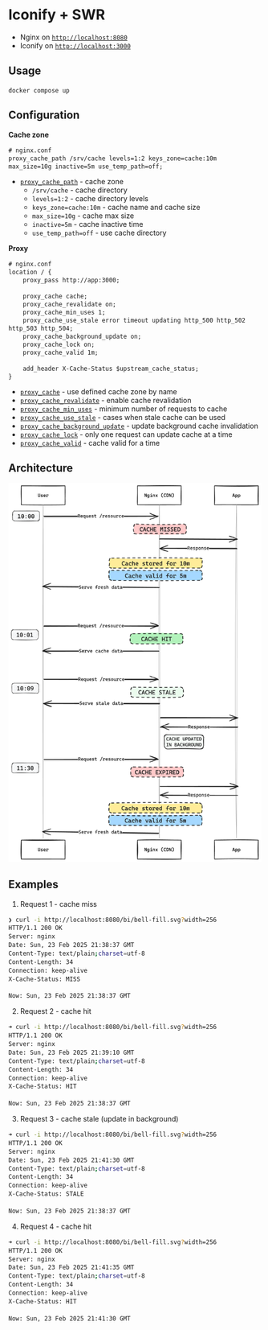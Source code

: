 # Iconify + SWR

- Nginx on [`http://localhost:8080`](http://localhost:8080)
- Iconify on [`http://localhost:3000`](http://localhost:3000)

## Usage

```
docker compose up
```

## Configuration

**Cache zone**

```
# nginx.conf
proxy_cache_path /srv/cache levels=1:2 keys_zone=cache:10m max_size=10g inactive=5m use_temp_path=off;
```

- [`proxy_cache_path`](https://nginx.org/en/docs/http/ngx_http_proxy_module.html#proxy_cache_path) - cache zone
  - `/srv/cache` - cache directory
  - `levels=1:2` - cache directory levels
  - `keys_zone=cache:10m` - cache name and cache size
  - `max_size=10g` - cache max size
  - `inactive=5m` - cache inactive time
  - `use_temp_path=off` - use cache directory

**Proxy**

```
# nginx.conf
location / {
    proxy_pass http://app:3000;

    proxy_cache cache;
    proxy_cache_revalidate on;
    proxy_cache_min_uses 1;
    proxy_cache_use_stale error timeout updating http_500 http_502 http_503 http_504;
    proxy_cache_background_update on;
    proxy_cache_lock on;
    proxy_cache_valid 1m;

    add_header X-Cache-Status $upstream_cache_status;
}
```

- [`proxy_cache`](https://nginx.org/en/docs/http/ngx_http_proxy_module.html#proxy_cache) - use defined cache zone by name
- [`proxy_cache_revalidate`](https://nginx.org/en/docs/http/ngx_http_proxy_module.html#proxy_cache_revalidate) - enable cache revalidation
- [`proxy_cache_min_uses`](https://nginx.org/en/docs/http/ngx_http_proxy_module.html#proxy_cache_min_uses) - minimum number of requests to cache
- [`proxy_cache_use_stale`](https://nginx.org/en/docs/http/ngx_http_proxy_module.html#proxy_cache_use_stale) - cases when stale cache can be used
- [`proxy_cache_background_update`](https://nginx.org/en/docs/http/ngx_http_proxy_module.html#proxy_cache_background_update) - update background cache invalidation
- [`proxy_cache_lock`](https://nginx.org/en/docs/http/ngx_http_proxy_module.html#proxy_cache_lock) - only one request can update cache at a time
- [`proxy_cache_valid`](https://nginx.org/en/docs/http/ngx_http_proxy_module.html#proxy_cache_valid) - cache valid for a time

## Architecture

![](.docs/arch.png)

## Examples

1. Request 1 - cache miss

```sh
❯ curl -i http://localhost:8080/bi/bell-fill.svg?width=256
HTTP/1.1 200 OK
Server: nginx
Date: Sun, 23 Feb 2025 21:38:37 GMT
Content-Type: text/plain;charset=utf-8
Content-Length: 34
Connection: keep-alive
X-Cache-Status: MISS

Now: Sun, 23 Feb 2025 21:38:37 GMT
```

2. Request 2 - cache hit

```sh
➜ curl -i http://localhost:8080/bi/bell-fill.svg?width=256
HTTP/1.1 200 OK
Server: nginx
Date: Sun, 23 Feb 2025 21:39:10 GMT
Content-Type: text/plain;charset=utf-8
Content-Length: 34
Connection: keep-alive
X-Cache-Status: HIT

Now: Sun, 23 Feb 2025 21:38:37 GMT
```

3. Request 3 - cache stale (update in background)

```sh
➜ curl -i http://localhost:8080/bi/bell-fill.svg?width=256
HTTP/1.1 200 OK
Server: nginx
Date: Sun, 23 Feb 2025 21:41:30 GMT
Content-Type: text/plain;charset=utf-8
Content-Length: 34
Connection: keep-alive
X-Cache-Status: STALE

Now: Sun, 23 Feb 2025 21:38:37 GMT
```

4. Request 4 - cache hit

```sh
➜ curl -i http://localhost:8080/bi/bell-fill.svg?width=256
HTTP/1.1 200 OK
Server: nginx
Date: Sun, 23 Feb 2025 21:41:35 GMT
Content-Type: text/plain;charset=utf-8
Content-Length: 34
Connection: keep-alive
X-Cache-Status: HIT

Now: Sun, 23 Feb 2025 21:41:30 GMT
```

